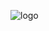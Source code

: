 ![logo](https://user-images.githubusercontent.com/90928212/192864751-8c83f3d3-880d-4cae-a78d-67262960012d.png)
